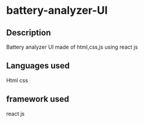 # battery-analyzer-UI

## Description
Battery analyzer UI made of  html,css,js using react js
## Languages used
Html css
## framework used
react js
